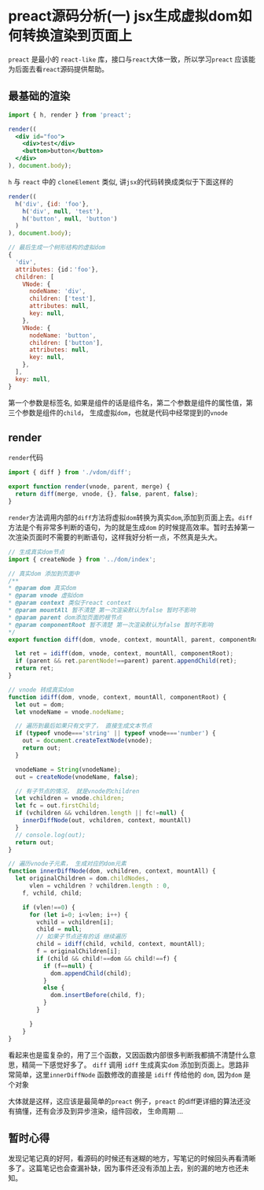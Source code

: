 # preact源码分析(一) jsx生成虚拟dom如何转换渲染到页面上

`preact` 是最小的 `react-like` 库，接口与`react`大体一致，所以学习`preact` 应该能为后面去看`react`源码提供帮助。

## 最基础的渲染

```jsx
import { h, render } from 'preact';

render((
  <div id="foo">
    <div>test</div>
    <button>button</button>
  </div>
), document.body);

```

`h` 与 `react`  中的 `cloneElement` 类似, 讲`jsx`的代码转换成类似于下面这样的

```jsx
render((
  h('div', {id: 'foo'},
    h('div', null, 'test'),
    h('button', null, 'button')
  )
), document.body);

// 最后生成一个树形结构的虚拟dom
{
  'div',
  attributes: {id：'foo'},
  children: [
    VNode: {
      nodeName: 'div',
      children: ['test'],
      attributes: null,
      key: null,
    },
    VNode: {
      nodeName: 'button',
      children: ['button'],
      attributes: null,
      key: null,
    },
  ],
  key: null,
}
```

第一个参数是标签名, 如果是组件的话是组件名，第二个参数是组件的属性值，第三个参数是组件的`child`， 生成虚拟`dom`，也就是代码中经常提到的`vnode`

## render

`render`代码

```jsx
import { diff } from './vdom/diff';

export function render(vnode, parent, merge) {
  return diff(merge, vnode, {}, false, parent, false);
}
```

`render`方法调用内部的`diff`方法将虚拟`dom`转换为真实`dom`,添加到页面上去。`diff` 方法是个有非常多判断的语句，为的就是生成`dom` 的时候提高效率。暂时去掉第一次渲染页面时不需要的判断语句，这样我好分析一点，不然真是头大。

```jsx
// 生成真实dom节点
import { createNode } from '../dom/index';

// 真实dom 添加到页面中
/**
* @param dom 真实dom
* @param vnode 虚拟dom
* @param context 类似于react context
* @param mountAll 暂不清楚 第一次渲染默认为false 暂时不影响
* @param parent dom添加页面的根节点
* @param componentRoot 暂不清楚 第一次渲染默认为false 暂时不影响
*/
export function diff(dom, vnode, context, mountAll, parent, componentRoot) {

  let ret = idiff(dom, vnode, context, mountAll, componentRoot);
  if (parent && ret.parentNode!==parent) parent.appendChild(ret);
  return ret;
}

// vnode 转成真实dom
function idiff(dom, vnode, context, mountAll, componentRoot) {
  let out = dom;
  let vnodeName = vnode.nodeName;

  // 遍历到最后如果只有文字了， 直接生成文本节点
  if (typeof vnode==='string' || typeof vnode==='number') {
    out = document.createTextNode(vnode);
    return out;
  }

  vnodeName = String(vnodeName);
  out = createNode(vnodeName, false);

  // 有子节点的情况， 就是vnode的children
  let vchildren = vnode.children;
  let fc = out.firstChild;
  if (vchildren && vchildren.length || fc!=null) {
    innerDiffNode(out, vchildren, context, mountAll)
  }
  // console.log(out);
  return out;
}

// 遍历vnode子元素， 生成对应的dom元素
function innerDiffNode(dom, vchildren, context, mountAll) {
  let originalChildren = dom.childNodes,
      vlen = vchildren ? vchildren.length : 0,
    f, vchild, child;

    if (vlen!==0) {
      for (let i=0; i<vlen; i++) {
        vchild = vchildren[i];
        child = null;
        // 如果子节点还有的话 继续遍历
        child = idiff(child, vchild, context, mountAll);
        f = originalChildren[i];
        if (child && child!==dom && child!==f) {
          if (f==null) {
            dom.appendChild(child);
          }
          else {
            dom.insertBefore(child, f);
          }
        }

      }
    }
}


```

看起来也是蛮复杂的，用了三个函数，又因函数内部很多判断我都搞不清楚什么意思，精简一下感觉好多了。
`diff` 调用 `idff` 生成真实`dom` 添加到页面上。思路非常简单，这里`innerDiffNode` 函数修改的直接是 `idiff` 传给他的 `dom`,  因为`dom` 是个对象

大体就是这样，这应该是最简单的`preact` 例子，`preact` 的diff更详细的算法还没有搞懂，还有会涉及到异步渲染，组件回收， 生命周期 ... 

## 暂时心得

发现记笔记真的好阿，看源码的时候还有迷糊的地方，写笔记的时候回头再看清晰多了。这篇笔记也会查漏补缺，因为事件还没有添加上去，别的漏的地方也还未知。